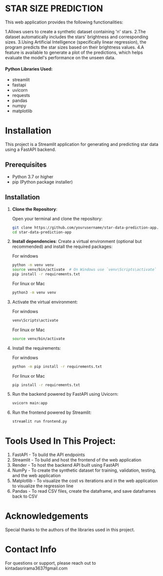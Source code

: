# STAR SIZE PREDICTION

This web application provides the following functionalities:

1.Allows users to create a synthetic dataset containing 'n' stars.
2.The dataset automatically includes the stars' brightness and corresponding sizes.
3.Using Artificial Intelligence (specifically linear regression), the program predicts the star sizes based on their brightness values.
4.A feature is available to generate a plot of the predictions, which helps evaluate the model's performance on the unseen data.


#### Python Libraries Used:

* streamlit
* fastapi
* uvicorn
* requests
* pandas
* numpy
* matplotlib


# Installation

This project is a Streamlit application for generating and predicting star data using a FastAPI backend.

## Prerequisites

- Python 3.7 or higher
- pip (Python package installer)

## Installation

1. **Clone the Repository**:

   Open your terminal and clone the repository:

   ```bash
   git clone https://github.com/yourusername/star-data-prediction-app.git
   cd star-data-prediction-app

2. **Install dependencies**:
   Create a virtual environment (optional but recommended) and install the required packages:

    For windows

   ```bash
   python -m venv venv
   source venv/bin/activate  # On Windows use `venv\Scripts\activate`
   pip install -r requirements.txt
   ```
    For linux or Mac
   ```bash
   python3 -m venv venv
   ```

3. Activate the virtual environment:
   
   For windows
   ```bash
   venv\Scripts\activate
   ```
   For linux or Mac
   ```bash
   source venv/bin/activate
   ```
   
5. Install the requirements:
   
   For windows
   ```bash
   python -m pip install -r requirements.txt
   ```
   For linux or Mac
   ```bash
   pip install -r requirements.txt
   ```
   
7. Run the backend powered by FastAPI using Uvicorn:
   ```bash
   uvicorn main:app
   ```

8. Run the frontend powered by Streamlit:
   ```bash
   streamlit run frontend.py
   ```



# Tools Used In This Project:
1. FastAPI - To build the API endpoints
2. Streamlit - To build and host the frontend of the web application
3. Render - To host the backend API built using FastAPI
4. NumPy - To create the synthetic dataset for training, validation, testing, and the web application
5. Matplotlib - To visualize the cost vs iterations and in the web application to visualize the regression line
6. Pandas - To read CSV files, create the dataframe, and save dataframes back to CSV

# Acknowledgements
Special thanks to the authors of the libraries used in this project.

# Contact Info
For questions or support, please reach out to kintadasrirama3637fgmail.com 


